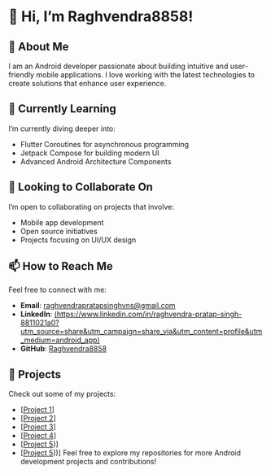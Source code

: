 # 👋 Hi, I’m Raghvendra8858!

## 👀 About Me
I am an Android developer passionate about building intuitive and user-friendly mobile applications. I love working with the latest technologies to create solutions that enhance user experience.

## 🌱 Currently Learning
I’m currently diving deeper into:
- Flutter Coroutines for asynchronous programming
- Jetpack Compose for building modern UI
- Advanced Android Architecture Components

## 💞️ Looking to Collaborate On
I’m open to collaborating on projects that involve:
- Mobile app development
- Open source initiatives
- Projects focusing on UI/UX design

## 📫 How to Reach Me
Feel free to connect with me:
- **Email**: [raghvendrapratapsinghvns@gmail.com](mailto:raghvendrapratapsinghvns@gmail.com)
- **LinkedIn**: [(https://www.linkedin.com/in/raghvendra-pratap-singh-8811021a0?utm_source=share&utm_campaign=share_via&utm_content=profile&utm_medium=android_app)]([https://www.linkedin.com/in/your-linkedin-profile](https://www.linkedin.com/in/raghvendra-pratap-singh-8811021a0?utm_source=share&utm_campaign=share_via&utm_content=profile&utm_medium=android_app))
- **GitHub**: [Raghvendra8858](https://github.com/Raghvendra8858)

## 🚀 Projects
Check out some of my projects:
- [[Project 1](https://github.com/sunny-Joon/Flutter-Sourcing-App.git)]
- [[Project 2](https://github.com/Raghvendra8858/longitude-and-latitude.git)]
- [[Project 3](https://github.com/Raghvendra8858/longitude-and-latitude.git)]
- [[Project 4](https://github.com/Raghvendra8858/longitude-and-latitude.git)]
- [[Project 5](https://github.com/Raghvendra8858/privatec-publickey.git))]
- [[Project 5](https://github.com/Raghvendra8858/tictactoegamingapp.git)))]
Feel free to explore my repositories for more Android development projects and contributions!
